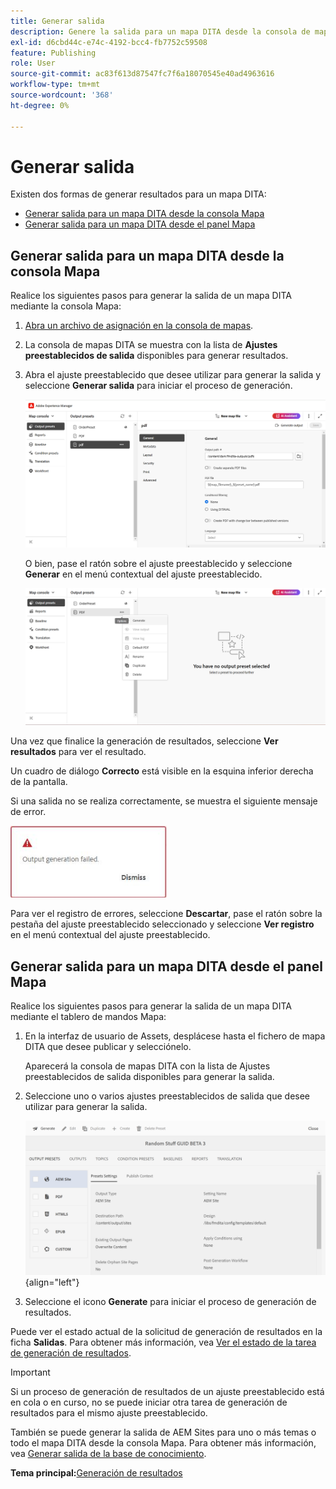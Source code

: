 ```yaml
---
title: Generar salida
description: Genere la salida para un mapa DITA desde la consola de mapas y el tablero de mapas de AEM Guides.
exl-id: d6cbd44c-e74c-4192-bcc4-fb7752c59508
feature: Publishing
role: User
source-git-commit: ac83f613d87547fc7f6a18070545e40ad4963616
workflow-type: tm+mt
source-wordcount: '368'
ht-degree: 0%

---
```


# Generar salida

Existen dos formas de generar resultados para un mapa DITA:

- [Generar salida para un mapa DITA desde la consola Mapa](#generate-output-for-a-dita-map-from-the-map-console)
- [Generar salida para un mapa DITA desde el panel Mapa](#generate-output-for-a-dita-map-from-the-map-dashboard)

## Generar salida para un mapa DITA desde la consola Mapa

Realice los siguientes pasos para generar la salida de un mapa DITA mediante la consola Mapa:

1. [Abra un archivo de asignación en la consola de mapas](./open-files-map-console.md).
2. La consola de mapas DITA se muestra con la lista de **Ajustes preestablecidos de salida** disponibles para generar resultados.

3. Abra el ajuste preestablecido que desee utilizar para generar la salida y seleccione **Generar salida** para iniciar el proceso de generación.

   <img src="images/generate-output-pdf.png" alt="ficha de metadatos" width="600">

   O bien, pase el ratón sobre el ajuste preestablecido y seleccione **Generar** en el menú contextual del ajuste preestablecido.


   <img src="images/generate-preset-map-console.png" alt="ficha de metadatos" width="600">

Una vez que finalice la generación de resultados, seleccione **Ver resultados** para ver el resultado.

Un cuadro de diálogo **Correcto** está visible en la esquina inferior derecha de la pantalla.

Si una salida no se realiza correctamente, se muestra el siguiente mensaje de error.

<img src="images/error-log.png" alt="registro de errores" width="250">

Para ver el registro de errores, seleccione **Descartar**, pase el ratón sobre la pestaña del ajuste preestablecido seleccionado y seleccione **Ver registro** en el menú contextual del ajuste preestablecido.

## Generar salida para un mapa DITA desde el panel Mapa

Realice los siguientes pasos para generar la salida de un mapa DITA mediante el tablero de mandos Mapa:

1. En la interfaz de usuario de Assets, desplácese hasta el fichero de mapa DITA que desee publicar y selecciónelo.

   Aparecerá la consola de mapas DITA con la lista de Ajustes preestablecidos de salida disponibles para generar la salida.

1. Seleccione uno o varios ajustes preestablecidos de salida que desee utilizar para generar la salida.

   ![](images/generate-multiple-outputs-uuid.png){align="left"}

1. Seleccione el icono **Generate** para iniciar el proceso de generación de resultados.


Puede ver el estado actual de la solicitud de generación de resultados en la ficha **Salidas**. Para obtener más información, vea [Ver el estado de la tarea de generación de resultados](./generate-output-manage-process.md#view-the-status-of-the-output-generation-task).

>[!IMPORTANT]
>
> Si un proceso de generación de resultados de un ajuste preestablecido está en cola o en curso, no se puede iniciar otra tarea de generación de resultados para el mismo ajuste preestablecido.

También se puede generar la salida de AEM Sites para uno o más temas o todo el mapa DITA desde la consola Mapa. Para obtener más información, vea [Generar salida de la base de conocimiento](web-editor-article-publishing.md#id218CK0U019I).




**Tema principal:**&#x200B;[ Generación de resultados](generate-output.md)
